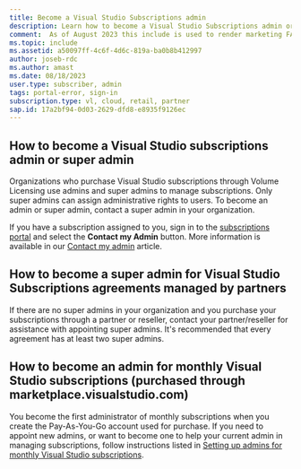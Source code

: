 ```yaml
---
title: Become a Visual Studio Subscriptions admin 
description: Learn how to become a Visual Studio Subscriptions admin or super admin
comment:  As of August 2023 this include is used to render marketing FAQ content for VS Subscriptions in the following portals - VSCom, Manage, and My portals. It was not used for learn.microsoft.com content at that time.  SMEs are Jose Becerra and Larissa Crawford of Red Door Collaborative and Angela Cao-Hong.
ms.topic: include
ms.assetid: a50097ff-4c6f-4d6c-819a-ba0b8b412997
author: joseb-rdc
ms.author: amast
ms.date: 08/18/2023
user.type: subscriber, admin
tags: portal-error, sign-in
subscription.type: vl, cloud, retail, partner
sap.id: 17a2bf94-0d03-2629-dfd8-e8935f9126ec
---
```


## How to become a Visual Studio subscriptions admin or super admin 

Organizations who purchase Visual Studio subscriptions through Volume Licensing use admins and super admins to manage subscriptions. Only super admins can assign administrative rights to users. To become an admin or super admin, contact a super admin in your organization.  

If you have a subscription assigned to you, sign in to the [subscriptions portal](https://my.visualstudio.com/subscriptions) and select the **Contact my Admin** button. More information is available in our [Contact my admin](https://learn.microsoft.com/visualstudio/subscriptions/contact-my-admin) article.

## How to become a super admin for Visual Studio Subscriptions agreements managed by partners

If there are no super admins in your organization and you purchase your subscriptions through a partner or reseller, contact your partner/reseller for assistance with appointing super admins. It's recommended that every agreement has at least two super admins.  

## How to become an admin for monthly Visual Studio subscriptions (purchased through marketplace.visualstudio.com)
You become the first administrator of monthly subscriptions when you create the Pay-As-You-Go account used for purchase. If you need to appoint new admins, or want to become one to help your current admin in managing subscriptions, follow instructions listed in [Setting up admins for monthly Visual Studio subscriptions](https://learn.microsoft.com/visualstudio/subscriptions/cloud-admin#add-admins).